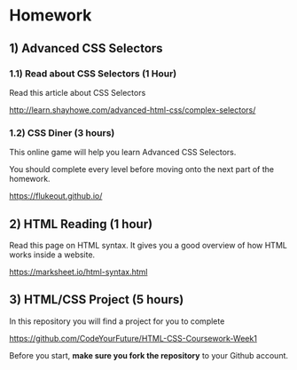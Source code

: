 # Homework

## 1) Advanced CSS Selectors

### 1.1) Read about CSS Selectors (1 Hour)

Read this article about CSS Selectors

http://learn.shayhowe.com/advanced-html-css/complex-selectors/

### 1.2) CSS Diner (3 hours)

This online game will help you learn Advanced CSS Selectors.

You should complete every level before moving onto the next part of the homework.

https://flukeout.github.io/

## 2) HTML Reading (1 hour)

Read this page on HTML syntax. It gives you a good overview of how HTML works inside a website.

https://marksheet.io/html-syntax.html

## 3) HTML/CSS Project (5 hours)

In this repository you will find a project for you to complete

https://github.com/CodeYourFuture/HTML-CSS-Coursework-Week1

Before you start, **make sure you fork the repository** to your Github account.
